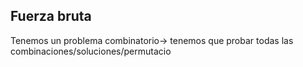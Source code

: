 ## Fuerza bruta
Tenemos un problema combinatorio-> tenemos que probar todas las combinaciones/soluciones/permutacio